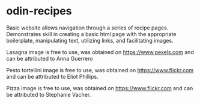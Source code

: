 # odin-recipes
Basic website allows navigation through a series of recipe pages. Demonstrates skill in creating a basic html page with the appropriate boilerplate, manipulating text, utilizing links, and facilitating images.

Lasagna image is free to use, was obtained on https://www.pexels.com and can be attributed to Anna Guerrero

Pesto tortellini image is free to use, was obtained
on https://www.flickr.com and can be attributed to Eliot Phillips.

Pizza image is free to use, was obtained on https://www.flickr.com and can be attributed to Stephanie Vacher.